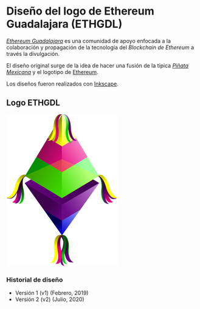 # Diseño del logo de Ethereum Guadalajara (ETHGDL)

[*Ethereum Guadalajara*](https://ethgdl.com) es una comunidad de apoyo enfocada a la colaboración y propagación 
de la tecnología del *Blockchain de Ethereum* a través la divulgación.

El diseño original surge de la idea de hacer una fusión de la típica [*Piñata Mexicana*](https://es.wikipedia.org/wiki/Pi%C3%B1ata) y el logotipo de [Ethereum](https://ethereum.org).

Los diseños fueron realizados con [Inkscape](https://inkscape.org/).

## Logo ETHGDL

![](https://raw.githubusercontent.com/daniniguez/design/new-versions/logo/ethgdl_png/ethgdl_socialm-v2_2.png)

### Historial de diseño

- Versión 1 (v1) (Febrero, 2019)
- Versión 2 (v2) (Julio, 2020)